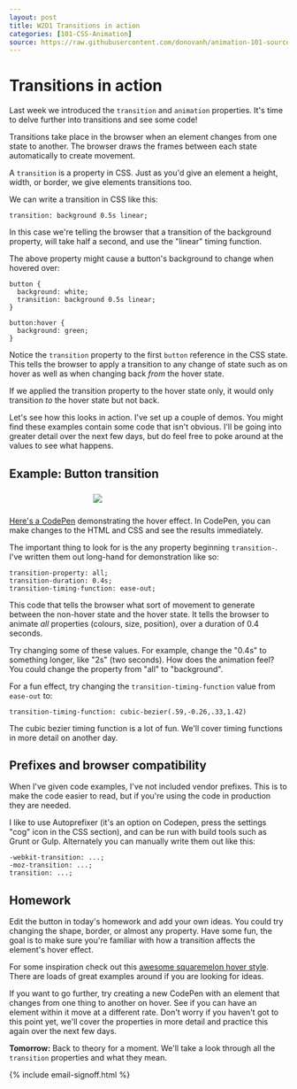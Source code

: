 ```yaml
---
layout: post
title: W2D1 Transitions in action
categories: [101-CSS-Animation]
source: https://raw.githubusercontent.com/donovanh/animation-101-source/master/src/_posts/2015-03-01-101W2D1.md
---
```


# Transitions in action

Last week we introduced the `transition` and `animation` properties. It's time to delve further into transitions and see some code!

Transitions take place in the browser when an element changes from one state to another. The browser draws the frames between each state automatically to create movement.

A `transition` is a property in CSS. Just as you'd give an element a height, width, or border, we give elements transitions too.

We can write a transition in CSS like this:

    transition: background 0.5s linear;

In this case we're telling the browser that a transition of the background property, will take half a second, and use the "linear" timing function.

The above property might cause a button's background to change when hovered over:

    button {
      background: white;
      transition: background 0.5s linear;
    }

    button:hover {
      background: green;
    }

Notice the `transition` property to the first `button` reference in the CSS state. This tells the browser to apply a transition to any change of state such as on hover as well as when changing back *from* the hover state.

If we applied the transition property to the hover state only, it would only transition *to* the hover state but not back.

Let's see how this looks in action. I've set up a couple of demos. You might find these examples contain some code that isn't obvious. I'll be going into greater detail over the next few days, but do feel free to poke around at the values to see what happens.

## Example: Button transition

<div class="example">
  <img src="http://s3.amazonaws.com/course-images/button.gif" style="max-width: 200px; margin: 24px auto; display: block;">
</div>

[Here's a CodePen](http://codepen.io/donovanh/pen/MYQdZd) demonstrating the hover effect. In CodePen, you can make changes to the HTML and CSS and see the results immediately.

The important thing to look for is the any property beginning `transition-`. I've written them out long-hand for demonstration like so:

    transition-property: all;
    transition-duration: 0.4s;
    transition-timing-function: ease-out;

This code that tells the browser what sort of movement to generate between the non-hover state and the hover state. It tells the browser to animate *all* properties (colours, size, position), over a duration of 0.4 seconds.

Try changing some of these values. For example, change the "0.4s" to something longer, like "2s" (two seconds). How does the animation feel? You could change the property from "all" to "background".

For a fun effect, try changing the `transition-timing-function` value from `ease-out` to:

    transition-timing-function: cubic-bezier(.59,-0.26,.33,1.42)

The cubic bezier timing function is a lot of fun. We'll cover timing functions in more detail on another day.

## Prefixes and browser compatibility

When I've given code examples, I've not included vendor prefixes. This is to make the code easier to read, but if you're using the code in production they are needed.

I like to use Autoprefixer (it's an option on Codepen, press the settings "cog" icon in the CSS section), and can be run with build tools such as Grunt or Gulp. Alternately you can manually write them out like this:

    -webkit-transition: ...;
    -moz-transition: ...;
    transition: ...;

<div class="callout">
  <h2>Homework</h2>

  <p>Edit the button in today's homework and add your own ideas. You could try changing the shape, border, or almost any property. Have some fun, the goal is to make sure you're familiar with how a transition affects the element's hover effect.</p>

  <p>For some inspiration check out this <a href="http://codepen.io/nxtonic/pen/gbZNKJ">awesome squaremelon hover style</a>. There are loads of great examples around if you are looking for ideas.</p>

  <p>If you want to go further, try creating a new CodePen with an element that changes from one thing to another on hover. See if you can have an element within it move at a different rate. Don't worry if you haven't got to this point yet, we'll cover the properties in more detail and practice this again over the next few days.</p>
  
</div>

**Tomorrow:** Back to theory for a moment. We'll take a look through all the `transition` properties and what they mean.

{% include email-signoff.html %}
